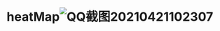 # heatMap![QQ截图20210421102307](https://user-images.githubusercontent.com/49304150/115487599-9c37f980-a28b-11eb-84f5-56bdb9c35a5b.jpg)
